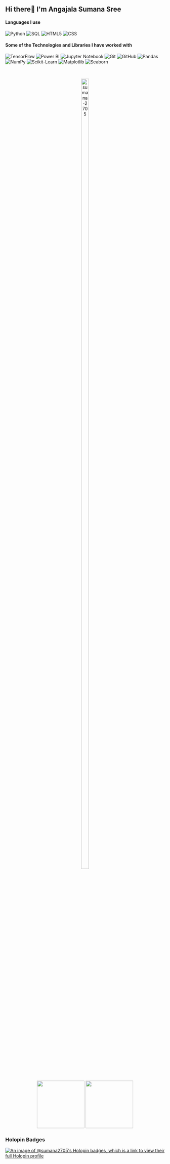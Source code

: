 ## Hi there👋 I'm Angajala Sumana Sree


#### Languages I use

![Python](https://img.shields.io/badge/-Python-000000?style=for-the-badge&logo=python&logoWidth=20)
![SQL](https://img.shields.io/badge/-SQL-000000?style=for-the-badge&logo=postgresql&logoWidth=20)
![HTML5](https://img.shields.io/badge/-HTML5-000000?style=for-the-badge&logo=html5&logoWidth=20)
![CSS](https://img.shields.io/badge/-CSS-000000?style=for-the-badge&logo=css3&logoWidth=20)

#### Some of the Technologies and Libraries I have worked with

![TensorFlow](https://img.shields.io/badge/-TensorFlow-000000?style=for-the-badge&logo=tensorflow&logoWidth=20)
![Power BI](https://img.shields.io/badge/-Power%20BI-000000?style=for-the-badge&logo=microsoft-powerpoint&logoWidth=20)
![Jupyter Notebook](https://img.shields.io/badge/-Jupyter%20Notebook-000000?style=for-the-badge&logo=jupyter&logoWidth=20)
![Git](https://img.shields.io/badge/-Git-000000?style=for-the-badge&logo=git&logoWidth=20)
![GitHub](https://img.shields.io/badge/-GitHub-000000?style=for-the-badge&logo=github&logoWidth=20)
![Pandas](https://img.shields.io/badge/-Pandas-000000?style=for-the-badge&logo=pandas&logoWidth=20)
![NumPy](https://img.shields.io/badge/-NumPy-000000?style=for-the-badge&logo=numpy&logoWidth=20)
![Scikit-Learn](https://img.shields.io/badge/-Scikit--Learn-000000?style=for-the-badge&logo=scikit-learn&logoWidth=20)
![Matplotlib](https://img.shields.io/badge/-Matplotlib-000000?style=for-the-badge&logo=python&logoWidth=20)
![Seaborn](https://img.shields.io/badge/-Seaborn-000000?style=for-the-badge&logo=python&logoWidth=20)


</br>

  <p align=center>
    <img 
      style="height:80%;width:49%;max-width: 10%"
      src="https://github-readme-streak-stats.herokuapp.com/?user=sumana-2705&theme=dark&background=0d1117&date_format=M%20j%5B%2C%20Y%5D" 
      alt="sumana-2705" />
  </p>

</br>

<p align= "center">
  <img height= "150" src="https://github-readme-stats.vercel.app/api?username=sumana-2705&theme=dark&show_icons=true&include_all_commits=true" />
  <img height= "150" src="https://github-readme-stats.vercel.app/api/top-langs/?username=sumana-2705&theme=dark&layout=compact" />
</p>

<h3>Holopin Badges</h3>

[![An image of @sumana2705's Holopin badges, which is a link to view their full Holopin profile](https://holopin.me/sumana2705)](https://holopin.io/@sumana2705)
<!--
**sumana-2705/sumana-2705** is a ✨ _special_ ✨ repository because its `README.md` (this file) appears on your GitHub profile.
